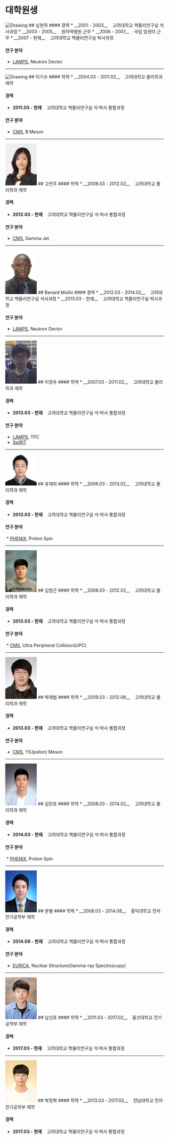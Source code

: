 # 대학원생

<img src="" alt="Drawing" style="width: 100px;"/>
## 심현하
#### 경력
 * __2001 - 2003__ &nbsp;&nbsp; 고려대학교 핵물리연구실 석사과정
 * __2003 - 2005__ &nbsp;&nbsp; 원자력병원 근무
 * __2006 - 2007__ &nbsp;&nbsp; 국립 암센터 근무
 * __2007 - 현재__ &nbsp;&nbsp; 고려대학교 핵물리연구실 박사과정

#### 연구 분야
  * [LAMPS](lamps.md), Neutron Dector

---
<img src="./uploads/images/kisoolee.jpg" alt="Drawing" style="width: 100px;"/>
## 이기수
#### 학력
 * __2004.03 - 2011.02__ &nbsp;&nbsp; 고려대학교 물리학과 재학

#### 경력
 * __2011.03 - 현재__ &nbsp;&nbsp; 고려대학교 핵물리연구실 석·박사 통합과정

#### 연구 분야
  * [CMS](cms.md), B Meson

---
<img src="./uploads/images/yjgo.jpg" alt="Drawing" style="width: 100px;"/>
## 고연주
#### 학력
 * __2008.03 - 2012.02__ &nbsp;&nbsp; 고려대학교 물리학과 재학

#### 경력
 * __2012.03 - 현재__ &nbsp;&nbsp; 고려대학교 핵물리연구실 석·박사 통합과정

#### 연구 분야
  * [CMS](cms.md), Gamma Jet

---
<img src="./uploads/images/bmullilo.jpg" alt="Drawing" style="width: 100px;"/>
## Benard Mulilo
#### 경력
 * __2012.03 - 2014.02__ &nbsp;&nbsp; 고려대학교 핵물리연구실 석사과정
 * __2015.03 - 현재__ &nbsp;&nbsp; 고려대학교 핵물리연구실 박사과정

#### 연구 분야
  * [LAMPS](lamps.md), Neutron Dector

---
<img src="./uploads/images/jwlee.jpg" alt="Drawing" style="width: 100px;"/>
## 이정우
#### 학력
 * __2007.03 - 2011.02__ &nbsp;&nbsp; 고려대학교 물리학과 재학

#### 경력
 * __2013.03 - 현재__ &nbsp;&nbsp; 고려대학교 핵물리연구실 석·박사 통합과정

#### 연구 분야
  * [LAMPS](lamps.md), TPC
  * [SpiRIT](spirit.md)

---
<img src="./uploads/images/jhyoo.jpg" alt="Drawing" style="width: 100px;"/>
## 유재희
#### 학력
 * __2006.03 - 2013.02__ &nbsp;&nbsp; 고려대학교 물리학과 재학

#### 경력
 * __2013.03 - 현재__ &nbsp;&nbsp; 고려대학교 핵물리연구실 석·박사 통합과정

#### 연구 분야
  * [PHENIX](phenix.md), Proton Spin

---
<img src="./uploads/images/bgkim.jpg" alt="Drawing" style="width: 100px;"/>
## 김범곤
#### 학력
 * __2008.03 - 2012.02__ &nbsp;&nbsp; 고려대학교 물리학과 재학

#### 경력
 * __2013.03 - 현재__ &nbsp;&nbsp; 고려대학교 핵물리연구실 석·박사 통합과정

#### 연구 분야
  * [CMS](cms.md), Ultra Peripheral Collision(UPC)

---
<img src="./uploads/images/jbpark.jpg" alt="Drawing" style="width: 100px;"/>
## 박재범
#### 학력
 * __2009.03 - 2012.08__ &nbsp;&nbsp; 고려대학교 물리학과 재학

#### 경력
 * __2013.03 - 현재__ &nbsp;&nbsp; 고려대학교 핵물리연구실 석·박사 통합과정

#### 연구 분야
  * [CMS](cms.md), Y(Upsilon) Meson

---
<img src="./uploads/images/mhkim.jpg" alt="Drawing" style="width: 100px;"/>
## 김민호
#### 학력
 * __2008.03 - 2014.02__ &nbsp;&nbsp; 고려대학교 물리학과 재학

#### 경력
 * __2014.03 - 현재__ &nbsp;&nbsp; 고려대학교 핵물리연구실 석·박사 통합과정
 
#### 연구 분야
  * [PHENIX](phenix.md), Proton Spin

---

<img src="./uploads/images/bmoon.jpg" alt="Drawing" style="width: 100px;"/>
## 문별
#### 학력
 * __2008.03 - 2014.08__ &nbsp;&nbsp; 홍익대학교 전자전기공학부 재학

#### 경력
 * __2014.09 - 현재__ &nbsp;&nbsp; 고려대학교 핵물리연구실 석·박사 통합과정

#### 연구 분야
  * [EURICA](eurica.md), Nuclear Structure(Gamma-ray Spectroscopy)

---
<img src="./uploads/images/shnam.jpg" alt="Drawing" style="width: 100px;"/>
## 남선호
#### 학력
 * __2011.03 - 2017.02__ &nbsp;&nbsp; 울산대학교 전기공학부 재학

#### 경력
 * __2017.03 - 현재__ &nbsp;&nbsp; 고려대학교 핵물리연구실 석·박사 통합과정

---
<img src="./uploads/images/jhpark.jpg" alt="Drawing" style="width: 100px;"/>
## 박정혁
#### 학력
 * __2013.03 - 2017.02__ &nbsp;&nbsp; 전남대학교 전자전기공학부 재학

#### 경력
 * __2017.03 - 현재__ &nbsp;&nbsp; 고려대학교 핵물리연구실 석·박사 통합과정

